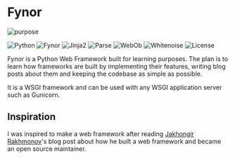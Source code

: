# Fynor

![purpose](https://img.shields.io/badge/purpose-learning-green.svg)

![Python](https://img.shields.io/badge/python-3.9%2B-blue)
![Fynor](https://img.shields.io/badge/fynor-0.1.2-green)
![Jinja2](https://img.shields.io/badge/Jinja2-3.1.6-orange)
![Parse](https://img.shields.io/badge/parse-1.20.2-red)
![WebOb](https://img.shields.io/badge/WebOb-1.8.9-yellow)
![Whitenoise](https://img.shields.io/badge/whitenoise-6.11.0-lightgrey)
![License](https://img.shields.io/badge/license-MIT-brightgreen)

Fynor is a Python Web Framework built for learning purposes. The plan is to learn how frameworks are built by
implementing their features, writing blog posts about them and keeping the codebase as simple as possible.

It is a WSGI framework and can be used with any WSGI application server such as Gunicorn.

## Inspiration

I was inspired to make a web framework after reading [Jakhongir Rakhmonov](https://t.me/jakhonrakhmonov)'s blog post
about how he built a web framework and became an open source maintainer.
